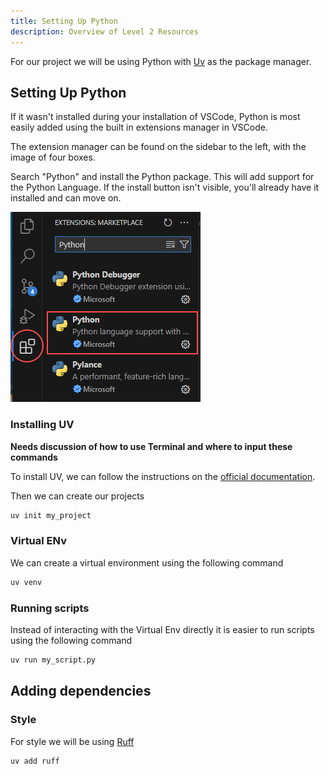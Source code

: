 ```yaml
---
title: Setting Up Python
description: Overview of Level 2 Resources
---
```


For our project we will be using Python with [Uv](https://docs.astral.sh/uv/) as the package manager.

## Setting Up Python

If it wasn't installed during your installation of VSCode, Python is most easily added using the built in extensions manager in VSCode.

The extension manager can be found on the sidebar to the left, with the image of four boxes.

Search "Python" and install the Python package. This will add support for the Python Language. If the install button isn't visible, you'll already have it installed and can move on.

![Installing Pythong](/src/assets/ncea2web/pythonInstall.png)

### Installing UV

**Needs discussion of how to use Terminal and where to input these commands**

To install UV, we can follow the instructions on the [official documentation](https://docs.astral.sh/uv/).

Then we can create our projects

```sh
uv init my_project
```

### Virtual ENv

We can create a virtual environment using the following command

```sh
uv venv
```

### Running scripts

Instead of interacting with the Virtual Env directly it is easier to run scripts using the following command

```sh
uv run my_script.py
```

## Adding dependencies

### Style

For style we will be using [Ruff](https://docs.astral.sh/ruffle/)

```sh
uv add ruff
```
